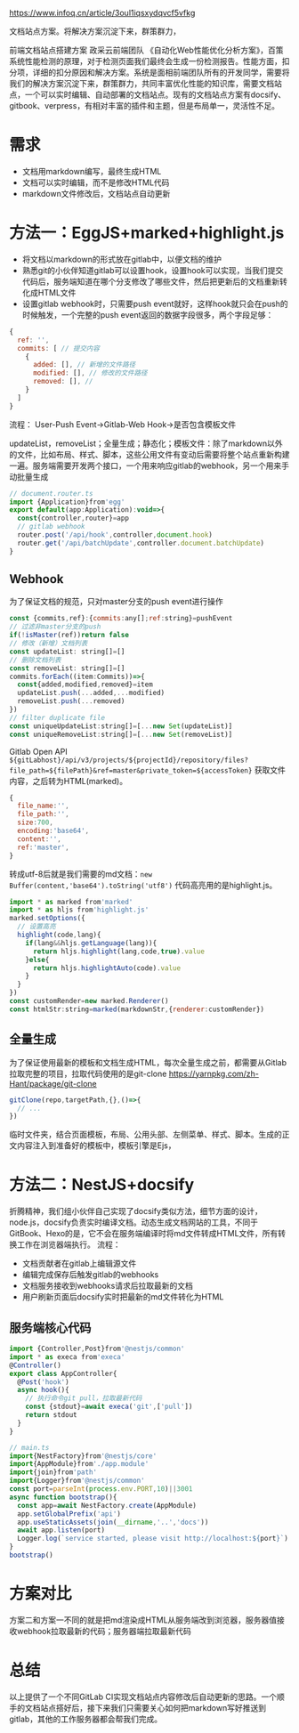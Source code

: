 https://www.infoq.cn/article/3oul1iqsxydqvcf5vfkg

文档站点方案。将解决方案沉淀下来，群策群力，

前端文档站点搭建方案
政采云前端团队
《自动化Web性能优化分析方案》，百策系统性能检测的原理，对于检测页面我们最终会生成一份检测报告。性能方面，扣分项，详细的扣分原因和解决方案。系统是面相前端团队所有的开发同学，需要将我们的解决方案沉淀下来，群策群力，共同丰富优化性能的知识库，需要文档站点，一个可以实时编辑、自动部署的文档站点。现有的文档站点方案有docsify、gitbook、verpress，有相对丰富的插件和主题，但是布局单一，灵活性不足。

# 需求
- 文档用markdown编写，最终生成HTML
- 文档可以实时编辑，而不是修改HTML代码
- markdown文件修改后，文档站点自动更新

# 方法一：EggJS+marked+highlight.js
- 将文档以markdown的形式放在gitlab中，以便文档的维护
- 熟悉git的小伙伴知道gitlab可以设置hook，设置hook可以实现，当我们提交代码后，服务端知道在哪个分支修改了哪些文件，然后把更新后的文档重新转化成HTML文件
- 设置gitlab webhook时，只需要push event就好，这样hook就只会在push的时候触发，一个完整的push event返回的数据字段很多，两个字段足够：
```js
{
  ref: '',
  commits: [ // 提交内容
    {
      added: [], // 新增的文件路径
      modified: [], // 修改的文件路径
      removed: [], //
    }
  ]
}
```
流程：
User-Push Event->Gitlab-Web Hook->是否包含模板文件

updateList，removeList；全量生成；静态化；模板文件：除了markdown以外的文件，比如布局、样式、脚本，这些公用文件有变动后需要将整个站点重新构建一遍。服务端需要开发两个接口，一个用来响应gitlab的webhook，另一个用来手动批量生成
```js
// document.router.ts
import {Application}from'egg'
export default(app:Application):void=>{
  const{controller,router}=app
  // gitlab webhook
  router.post('/api/hook',controller,document.hook)
  router.get('/api/batchUpdate',controller.document.batchUpdate)
}
```
## Webhook
为了保证文档的规范，只对master分支的push event进行操作
```js
const {commits,ref}:{commits:any[];ref:string}=pushEvent
// 过滤非master分支的push
if(!isMaster(ref))return false
// 修改（新增）文档列表
const updateList: string[]=[]
// 删除文档列表
const removeList: string[]=[]
commits.forEach((item:Commits))=>{
  const{added,modified,removed}=item
  updateList.push(...added,...modified)
  removeList.push(...removed)
})
// filter duplicate file
const uniqueUpdateList:string[]=[...new Set(updateList)]
const uniqueRemoveList:string[]=[...new Set(removeList)]
```
Gitlab Open API `${gitLabhost}/api/v3/projects/${projectId}/repository/files?file_path=${filePath}&ref=master&private_token=${accessToken}` 获取文件内容，之后转为HTML(marked)。
```js
{
  file_name:'',
  file_path:'',
  size:700,
  encoding:'base64',
  content:'',
  ref:'master',
}
```
转成utf-8后就是我们需要的md文档：`new Buffer(content,'base64').toString('utf8')`
代码高亮用的是highlight.js。
```js
import * as marked from'marked'
import * as hljs from'highlight.js'
marked.setOptions({
  // 设置高亮
  highlight(code,lang){
    if(lang&&hljs.getLanguage(lang)){
      return hljs.highlight(lang,code,true).value
    }else{
      return hljs.highlightAuto(code).value
    }
  }
})
const customRender=new marked.Renderer()
const htmlStr:string=marked(markdownStr,{renderer:customRender})
```
## 全量生成
为了保证使用最新的模板和文档生成HTML，每次全量生成之前，都需要从Gitlab拉取完整的项目，拉取代码使用的是git-clone https://yarnpkg.com/zh-Hant/package/git-clone
```js
gitClone(repo,targetPath,{},()=>{
  // ...
})
```
临时文件夹，结合页面模板，布局、公用头部、左侧菜单、样式、脚本。生成的正文内容注入到准备好的模板中，模板引擎是Ejs，

# 方法二：NestJS+docsify
折腾精神，我们组小伙伴自己实现了docsify类似方法，细节方面的设计，node.js，docsify负责实时编译文档。动态生成文档网站的工具，不同于GitBook、Hexo的是，它不会在服务端编译时将md文件转成HTML文件，所有转换工作在浏览器端执行。
流程：
- 文档贡献者在gitlab上编辑源文件
- 编辑完成保存后触发gitlab的webhooks
- 文档服务接收到webhooks请求后拉取最新的文档
- 用户刷新页面后docsify实时把最新的md文件转化为HTML
## 服务端核心代码
```js
import {Controller,Post}from'@nestjs/common'
import * as execa from'execa'
@Controller()
export class AppController{
  @Post('hook')
  async hook(){
    // 执行命令git pull，拉取最新代码
    const {stdout}=await execa('git',['pull'])
    return stdout
  }
}

// main.ts
import{NestFactory}from'@nestjs/core'
import{AppModule}from'./app.module'
import{join}from'path'
import{Logger}from'@nestjs/common'
const port=parseInt(process.env.PORT,10)||3001
async function bootstrap(){
  const app=await NestFactory.create(AppModule)
  app.setGlobalPrefix('api')
  app.useStaticAssets(join(__dirname,'..','docs'))
  await app.listen(port)
  Logger.log(`service started, please visit http://localhost:${port}`)
}
bootstrap()
```
# 方案对比
方案二和方案一不同的就是把md渲染成HTML从服务端改到浏览器，服务器值接收webhook拉取最新的代码；服务器端拉取最新代码
# 总结
以上提供了一个不同GitLab CI实现文档站点内容修改后自动更新的思路。一个顺手的文档站点搭好后，接下来我们只需要关心如何把markdown写好推送到gitlab，其他的工作服务器都会帮我们完成。
